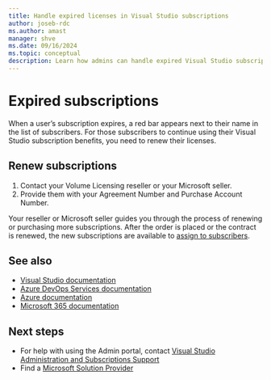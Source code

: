 ```yaml
---
title: Handle expired licenses in Visual Studio subscriptions
author: joseb-rdc
ms.author: amast
manager: shve
ms.date: 09/16/2024
ms.topic: conceptual
description: Learn how admins can handle expired Visual Studio subscriptions.
---
```


# Expired subscriptions

When a user’s subscription expires, a red bar appears next to their name in the list of subscribers. For those subscribers to continue using their Visual Studio subscription benefits, you need to renew their licenses.

## Renew subscriptions

1. Contact your Volume Licensing reseller or your Microsoft seller.
2. Provide them with your Agreement Number and Purchase Account Number. 

Your reseller or Microsoft seller guides you through the process of renewing or purchasing more subscriptions. After the order is placed or the contract is renewed, the new subscriptions are available to [assign to subscribers](assign-license.md).

## See also

+ [Visual Studio documentation](/visualstudio/)
+ [Azure DevOps Services documentation](/azure/devops/)
+ [Azure documentation](/azure/)
+ [Microsoft 365 documentation](/microsoft-365/)

## Next steps

+ For help with using the Admin portal, contact [Visual Studio Administration and Subscriptions Support](https://aka.ms/vsadminhelp)
+ Find a [Microsoft Solution Provider](https://www.microsoft.com/solution-providers/home)